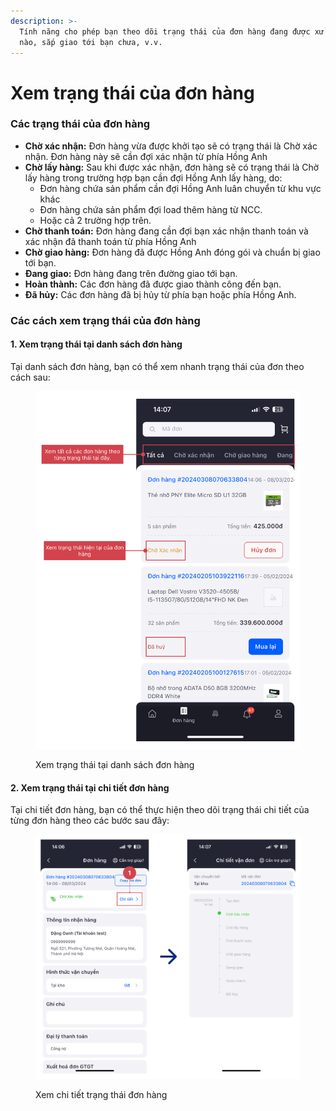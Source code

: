 ```yaml
---
description: >-
  Tính năng cho phép bạn theo dõi trạng thái của đơn hàng đang được xử lý ở bước
  nào, sắp giao tới bạn chưa, v.v.
---
```


# Xem trạng thái của đơn hàng

### Các trạng thái của đơn hàng

* **Chờ xác nhận:** Đơn hàng vừa được khởi tạo sẽ có trạng thái là Chờ xác nhận. Đơn hàng này sẽ cần đợi xác nhận từ phía Hồng Anh
* **Chờ lấy hàng:** Sau khi được xác nhận, đơn hàng sẽ có trạng thái là Chờ lấy hàng trong trường hợp bạn cần đợi Hồng Anh lấy hàng, do:
  * Đơn hàng chứa sản phẩm cần đợi Hồng Anh luân chuyển từ khu vực khác
  * &#x20;Đơn hàng chứa sản phẩm đợi load thêm hàng từ NCC.
  * Hoặc cả 2 trường hợp trên.
* **Chờ thanh toán:** Đơn hàng đang cần đợi bạn xác nhận thanh toán và xác nhận đã thanh toán từ phía Hồng Anh
* **Chờ giao hàng:** Đơn hàng đã được Hồng Anh đóng gói và chuẩn bị giao tới bạn.
* **Đang giao:** Đơn hàng đang trên đường giao tới bạn.
* **Hoàn thành:** Các đơn hàng đã được giao thành công đến bạn.
* **Đã hủy:** Các đơn hàng đã bị hủy từ phía bạn hoặc phía Hồng Anh.

### Các cách xem trạng thái của đơn hàng

#### 1. Xem trạng thái tại danh sách đơn hàng

Tại danh sách đơn hàng, bạn có thể xem nhanh trạng thái của đơn theo cách sau:

<figure><img src=".gitbook/assets/image (37).png" alt=""><figcaption><p>Xem trạng thái tại danh sách đơn hàng</p></figcaption></figure>

#### 2. Xem trạng thái tại chi tiết đơn hàng

Tại chi tiết đơn hàng, bạn có thể thực hiện theo dõi trạng thái chi tiết của từng đơn hàng theo các bước sau đây:&#x20;

<figure><img src=".gitbook/assets/image (36).png" alt=""><figcaption><p>Xem chi tiết trạng thái đơn hàng</p></figcaption></figure>
